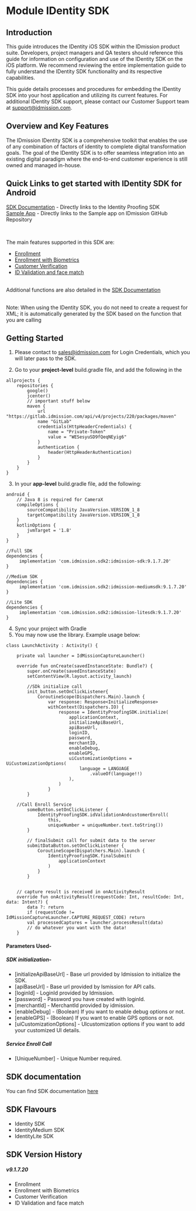 # Module IDentity SDK

## Introduction

This guide introduces the IDentity iOS SDK within the IDmission product suite. Developers, project managers and QA testers should reference this guide for information on configuration and use of the IDentity SDK on the iOS platform. We recommend reviewing the entire implementation guide to fully understand the IDentity SDK functionality and its respective capabilities.

This guide details processes and procedures for embedding the IDentity SDK into your host application and utilizing its current features. For additional IDentity SDK support, please contact our Customer Support team at support@idmission.com.


## Overview and Key Features

The IDmission IDentity SDK is a comprehensive toolkit that enables the use of any combination of factors of identity to complete digital transformation goals. The goal of the IDentity SDK is to offer seamless integration into an existing digital paradigm where the end-to-end customer experience is still owned and managed in-house.

## Quick Links to get started with IDentity SDK for Android
[SDK Documentation](https://demo-documentation.idmission.com/Android-SDK-2/-i-dentity%20-s-d-k/com.idmission.sdk2.identityproofing/-identity-proofing-s-d-k/index.html) - Directly links to the Identity Proofing SDK
<br/>
[Sample App](https://github.com/Idmission-LLC/Sdk2SampleDemo) - Directly links to the Sample app on IDmission GitHub Repository


<br/>

The main features supported in this SDK are:
<br/>
- [Enrollment](https://demo-documentation.idmission.com/Android-SDK-2/-i-dentity%20-s-d-k/com.idmission.sdk2.identityproofing/-identity-proofing-s-d-k/id-validation-andcustomer-enroll.html)<br/>
- [Enrollment with Biometrics](https://demo-documentation.idmission.com/Android-SDK-2/-i-dentity%20-s-d-k/com.idmission.sdk2.identityproofing/-identity-proofing-s-d-k/customer-enroll-biometrics.html)<br/>
- [Customer Verification](https://demo-documentation.idmission.com/Android-SDK-2/-i-dentity%20-s-d-k/com.idmission.sdk2.identityproofing/-identity-proofing-s-d-k/customer-verification.html)<br/>
- [ID Validation and face match](https://demo-documentation.idmission.com/Android-SDK-2/-i-dentity%20-s-d-k/com.idmission.sdk2.identityproofing/-identity-proofing-s-d-k/id-validation-and-match-face.html)<br/><br/>

Additional functions are also detailed in the [SDK Documentation](https://demo-documentation.idmission.com/Android-SDK-2/-i-dentity%20-s-d-k/com.idmission.sdk2.identityproofing/-identity-proofing-s-d-k/index.html)


<br/>
Note: When using the IDentity SDK, you do not need to create a request for XML; it is automatically generated by the SDK based on the function that you are calling


## Getting Started

1. Please contact to sales@idmission.com for Login Credentials, which you will later pass to the SDK.

2. Go to your **project-level** build.gradle file, and add the following in the
```
allprojects {  
    repositories {  
        google()  
        jcenter()  
        // important stuff below  
        maven {
            url "https://gitlab.idmission.com/api/v4/projects/220/packages/maven"
            name "GitLab"
            credentials(HttpHeaderCredentials) {
                name = "Private-Token"
                value = "WESesyuSD9fQeqNEyig6"
            }
            authentication {
                header(HttpHeaderAuthentication)
            }
        }
    }  
}
```


3.	In your **app-level** build.gradle file, add the following:
```
android {  
    // Java 8 is required for CameraX  
    compileOptions {  
        sourceCompatibility JavaVersion.VERSION_1_8  
        targetCompatibility JavaVersion.VERSION_1_8  
    }  
    kotlinOptions {  
        jvmTarget = '1.8'  
    }  
}

//Full SDK
dependencies {  
     implementation 'com.idmission.sdk2:idmission-sdk:9.1.7.20'     
}

//Medium SDK
dependencies {  
     implementation 'com.idmission.sdk2:idmission-mediumsdk:9.1.7.20'     
}

//Lite SDK
dependencies {  
     implementation 'com.idmission.sdk2:idmission-litesdk:9.1.7.20'     
}
```

4. Sync your project with Gradle
5. You may now use the library. Example usage below:
```
class LaunchActivity : Activity() {    

    private val launcher = IdMissionCaptureLauncher()    
    
    override fun onCreate(savedInstanceState: Bundle?) {  
        super.onCreate(savedInstanceState)  
        setContentView(R.layout.activity_launch)
        
        //SDk initialize call
        init_button.setOnClickListener{
            CoroutineScope(Dispatchers.Main).launch {
                var response: Response<InitializeResponse>
                withContext(Dispatchers.IO) {
                    response = IdentityProofingSDK.initialize(
                        applicationContext,
                        initializeApiBaseUrl, 
                        apiBaseUrl, 
                        loginID,
                        password,
                        merchantID,
                        enableDebug,
                        enableGPS,
                        uiCustomizationOptions = UiCustomizationOptions(
                            language = LANGUAGE
                                .valueOf(language!!)
                        ),
                    )
                }
        }
        
    //Call Enroll Service 
        someButton.setOnClickListener {
            IdentityProofingSDK.idValidationAndcustomerEnroll(
                this,
                uniqueNumber = uniqueNumber.text.toString()) 
        }  
        
        // finalSubmit call for submit data to the server
        submitDataButton.setOnClickListener {
            CoroutineScope(Dispatchers.Main).launch {
                IdentityProofingSDK.finalSubmit(
                    applicationContext
                )
            }
        }  
     

    // capture result is received in onActivityResult    
    override fun onActivityResult(requestCode: Int, resultCode: Int, data: Intent?) {  
        data ?: return  
        if (requestCode != IdMissionCaptureLauncher.CAPTURE_REQUEST_CODE) return  
        val processedCaptures = launcher.processResult(data)  
        // do whatever you want with the data!  
    } 
```

#### Parameters Used-

#####  SDK initialization-

- [initializeApiBaseUrl] - Base url provided by Idmission to initialize the SDK.
- [apiBaseUrl] - Base url provided by Ismission for API calls.
- [loginId] - LoginId provided by Idmission.
- [password] - Password you have created with loginId.
- [merchantId] - MerchantId provided by idmission.
- [enableDebug] - (Boolean) If you want to enable debug options or not.
- [enableGPS] - (Boolean) If you want to enable GPS options or not.
- [uiCustomizationOptions] - UIcustomization options if you want to add your customized UI details.

##### Service Enroll Call

- [UniqueNumber] - Unique Number required.

## SDK documentation

You can find SDK documentation [here](https://lab-api.idmission.com/Android-SDK-2/-i-dentity%20-s-d-k/com.idmission.sdk2.identityproofing/-identity-proofing-s-d-k/index.html)

## SDK Flavours
- Identity SDK
- IdentityMedium SDK
- IdentityLite SDK

## SDK Version History
##### v9.1.7.20
* Enrollment
* Enrollment with Biometrics
* Customer Verification
* ID Validation and face match


```

